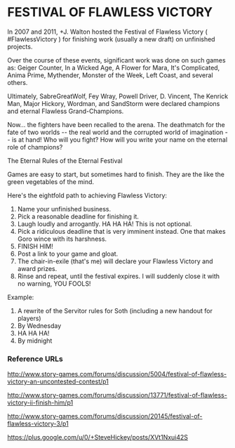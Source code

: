 # FESTIVAL OF FLAWLESS VICTORY

In 2007 and 2011, +J. Walton hosted the Festival of Flawless Victory (  #FlawlessVictory  ) for finishing work (usually a new draft) on unfinished projects.

Over the course of these events, significant work was done on such games as: Geiger Counter, In a Wicked Age, A Flower for Mara, It's Complicated, Anima Prime, Mythender, Monster of the Week, Left Coast, and several others.

Ultimately, SabreGreatWolf, Fey Wray, Powell Driver, D. Vincent, The Kenrick Man, Major Hickory, Wordman, and SandStorm were declared champions and eternal Flawless Grand-Champions.

Now... the fighters have been recalled to the arena. The deathmatch for the fate of two worlds -- the real world and the corrupted world of imagination -- is at hand! Who will you fight? How will you write your name on the eternal role of champions?

The Eternal Rules of the Eternal Festival

Games are easy to start, but sometimes hard to finish. They are the like the green vegetables of the mind.

Here's the eightfold path to achieving Flawless Victory:

1. Name your unfinished business.
2. Pick a reasonable deadline for finishing it.
3. Laugh loudly and arrogantly. HA HA HA! This is not optional.
4. Pick a ridiculous deadline that is very imminent instead. One that makes Goro wince with its harshness.
5. FINISH HIM!
6. Post a link to your game and gloat.
7. The chair-in-exile (that's me) will declare your Flawless Victory and award prizes.
8. Rinse and repeat, until the festival expires. I will suddenly close it with no warning, YOU FOOLS!

Example:
1. A rewrite of the Servitor rules for Soth (including a new handout for players)
2. By Wednesday
3. HA HA HA!
4. By midnight

### Reference URLs

http://www.story-games.com/forums/discussion/5004/festival-of-flawless-victory-an-uncontested-contest/p1

http://www.story-games.com/forums/discussion/13771/festival-of-flawless-victory-ii-finish-him/p1

http://www.story-games.com/forums/discussion/20145/festival-of-flawless-victory-3/p1

https://plus.google.com/u/0/+SteveHickey/posts/XVt1Nxui42S
